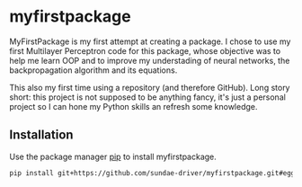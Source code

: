 # myfirstpackage

MyFirstPackage is my first attempt at creating a package. I chose to use my first Multilayer Perceptron code for this package, whose objective was to help me learn OOP and to improve my understading of neural networks, the backpropagation algorithm and its equations. 

This also my first time using a repository (and therefore GitHub). Long story short: this project is not supposed to be anything fancy, it's just a personal project so I can hone my Python skills an refresh some knowledge.

## Installation

Use the package manager [pip](git+https://github.com/sundae-driver/myfirstpackage.git#egg=myfirstpackage) to install myfirstpackage.

```bash
pip install git+https://github.com/sundae-driver/myfirstpackage.git#egg=myfirstpackage


```
